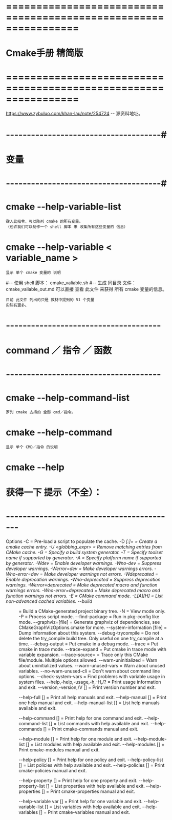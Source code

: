 
# ================================================================ #
#                    Cmake手册 精简版
# ================================================================ #
https://www.zybuluo.com/khan-lau/note/254724
    -- 源资料地址。


# -------------------------------------#
#               变量
# -------------------------------------#

# cmake --help-variable-list
    键入此指令，可以陈列 cmake 的所有变量。
    （也许我们可以制作一个 shell 脚本 来 收集所有这些变量的 信息）

# cmake --help-variable < variable_name >
    显示 单个 cmake 变量的 说明

#-- 使用 shell 脚本： cmake_valiable.sh 
#-- 生成 同目录 文件： cmake_valiable_out.md
    可以直接 查看 此文件 来获得 所有 cmake 变量的信息。

    目前 此文件 列出的只是 教材中提到的 51 个变量
    实际有更多。




# ------------------------------------- #
#       command ／ 指令 ／ 函数
# ------------------------------------- #

# cmake --help-command-list
    罗列 cmake 支持的 全部 cmd／指令。

# cmake --help-command <CMD>
    显示 单个 CMD／指令 的说明






# cmake --help 
#    获得一下 提示（不全）：
# -----------------------------------------
Options
  -C <initial-cache>           = Pre-load a script to populate the cache.
  -D <var>[:<type>]=<value>    = Create a cmake cache entry.
  -U <globbing_expr>           = Remove matching entries from CMake cache.
  -G <generator-name>          = Specify a build system generator.
  -T <toolset-name>            = Specify toolset name if supported by
                                 generator.
  -A <platform-name>           = Specify platform name if supported by
                                 generator.
  -Wdev                        = Enable developer warnings.
  -Wno-dev                     = Suppress developer warnings.
  -Werror=dev                  = Make developer warnings errors.
  -Wno-error=dev               = Make developer warnings not errors.
  -Wdeprecated                 = Enable deprecation warnings.
  -Wno-deprecated              = Suppress deprecation warnings.
  -Werror=deprecated           = Make deprecated macro and function warnings
                                 errors.
  -Wno-error=deprecated        = Make deprecated macro and function warnings
                                 not errors.
  -E                           = CMake command mode.
  -L[A][H]                     = List non-advanced cached variables.
  --build <dir>                = Build a CMake-generated project binary tree.
  -N                           = View mode only.
  -P <file>                    = Process script mode.
  --find-package               = Run in pkg-config like mode.
  --graphviz=[file]            = Generate graphviz of dependencies, see
                                 CMakeGraphVizOptions.cmake for more.
  --system-information [file]  = Dump information about this system.
  --debug-trycompile           = Do not delete the try_compile build tree.
                                 Only useful on one try_compile at a time.
  --debug-output               = Put cmake in a debug mode.
  --trace                      = Put cmake in trace mode.
  --trace-expand               = Put cmake in trace mode with variable
                                 expansion.
  --trace-source=<file>        = Trace only this CMake file/module.  Multiple
                                 options allowed.
  --warn-uninitialized         = Warn about uninitialized values.
  --warn-unused-vars           = Warn about unused variables.
  --no-warn-unused-cli         = Don't warn about command line options.
  --check-system-vars          = Find problems with variable usage in system
                                 files.
  --help,-help,-usage,-h,-H,/? = Print usage information and exit.
  --version,-version,/V [<f>]  = Print version number and exit.

  --help-full [<f>]            = Print all help manuals and exit.
  --help-manual <man> [<f>]    = Print one help manual and exit.
  --help-manual-list [<f>]     = List help manuals available and exit.

  --help-command <cmd> [<f>]   = Print help for one command and exit.
  --help-command-list [<f>]    = List commands with help available and exit.
  --help-commands [<f>]        = Print cmake-commands manual and exit.

  --help-module <mod> [<f>]    = Print help for one module and exit.
  --help-module-list [<f>]     = List modules with help available and exit.
  --help-modules [<f>]         = Print cmake-modules manual and exit.

  --help-policy <cmp> [<f>]    = Print help for one policy and exit.
  --help-policy-list [<f>]     = List policies with help available and exit.
  --help-policies [<f>]        = Print cmake-policies manual and exit.

  --help-property <prop> [<f>] = Print help for one property and exit.
  --help-property-list [<f>]   = List properties with help available and exit.
  --help-properties [<f>]      = Print cmake-properties manual and exit.

  --help-variable var [<f>]    = Print help for one variable and exit.
  --help-variable-list [<f>]   = List variables with help available and exit.
  --help-variables [<f>]       = Print cmake-variables manual and exit.




